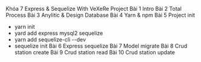 Khóa 7 Express & Sequelize With VeXeRe Project
Bài 1 Intro
Bài 2 Total Process
Bài 3 Anylitic & Design Database
Bài 4 Yarn & npm
Bài 5 Project init
- yarn init
- yard add  express mysql2 sequelize
- yarn add sequelize-cli --dev
- sequelize init
Bài 6 Express sequelize
Bài 7 Model migrate
Bài 8 Crud station create
Bài 9 Crud station read
Bài 10 Crud station update
